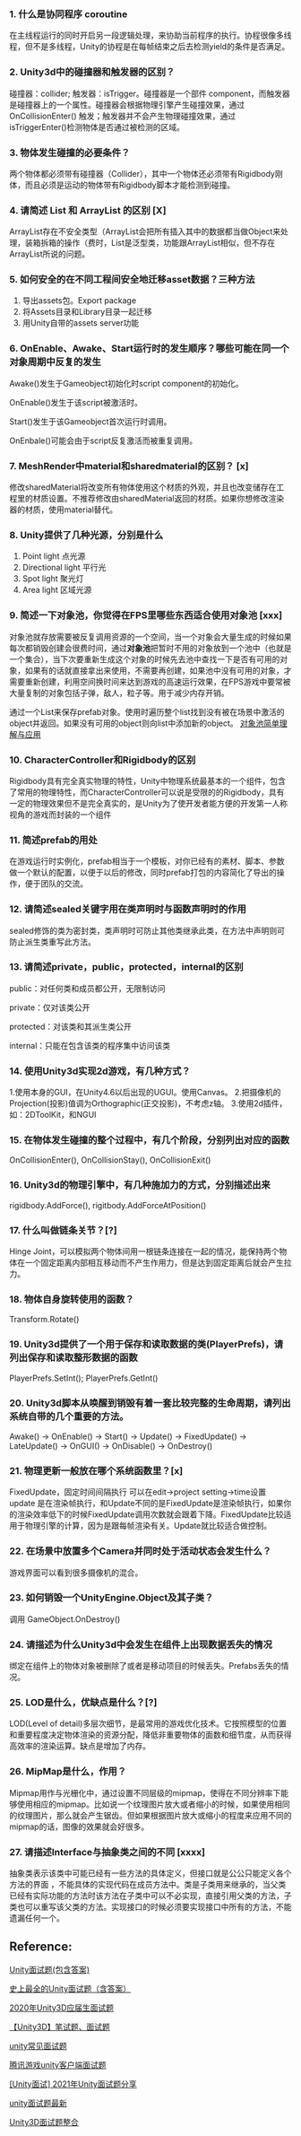 ### 1. 什么是协同程序 coroutine
在主线程运行的同时开启另一段逻辑处理，来协助当前程序的执行。协程很像多线程，但不是多线程，Unity的协程是在每帧结束之后去检测yield的条件是否满足。

### 2. Unity3d中的碰撞器和触发器的区别？
碰撞器：collider; 触发器：isTrigger。碰撞器是一个部件 component，而触发器是碰撞器上的一个属性。碰撞器会根据物理引擎产生碰撞效果，通过 OnCollisionEnter() 触发；触发器并不会产生物理碰撞效果，通过 isTriggerEnter()检测物体是否通过被检测的区域。

### 3. 物体发生碰撞的必要条件？
两个物体都必须带有碰撞器（Collider），其中一个物体还必须带有Rigidbody刚体，而且必须是运动的物体带有Rigidbody脚本才能检测到碰撞。

### 4. 请简述 List 和 ArrayList 的区别 [X]
ArrayList存在不安全类型（ArrayList会把所有插入其中的数据都当做Object来处理，装箱拆箱的操作（费时，List是泛型类，功能跟ArrayList相似，但不存在ArrayList所说的问题。

### 5. 如何安全的在不同工程间安全地迁移asset数据？三种方法
1. 导出assets包。Export package
2. 将Assets目录和Library目录一起迁移
3. 用Unity自带的assets server功能

### 6. OnEnable、Awake、Start运行时的发生顺序？哪些可能在同一个对象周期中反复的发生
Awake()发生于Gameobject初始化时script component的初始化。

OnEnable()发生于该script被激活时。

Start()发生于该Gameobject首次运行时调用。

OnEnbale()可能会由于script反复激活而被重复调用。

### 7. MeshRender中material和sharedmaterial的区别？ [x]
修改sharedMaterial将改变所有物体使用这个材质的外观，并且也改变储存在工程里的材质设置。不推荐修改由sharedMaterial返回的材质。如果你想修改渲染器的材质，使用material替代。

### 8. Unity提供了几种光源，分别是什么
1. Point light 点光源
2. Directional light 平行光
3. Spot light 聚光灯
4. Area light 区域光源

### 9. 简述一下对象池，你觉得在FPS里哪些东西适合使用对象池 [xxx]
对象池就存放需要被反复调用资源的一个空间，当一个对象会大量生成的时候如果每次都销毁创建会很费时间，通过**对象池**把暂时不用的对象放到一个池中（也就是一个集合），当下次要重新生成这个对象的时候先去池中查找一下是否有可用的对象，如果有的话就直接拿出来使用，不需要再创建，如果池中没有可用的对象，才需要重新创建，利用空间换时间来达到游戏的高速运行效果，在FPS游戏中要常被大量复制的对象包括子弹，敌人，粒子等。用于减少内存开销。

通过一个List来保存prefab对象。使用时遍历整个list找到没有被在场景中激活的object并返回。如果没有可用的object则向list中添加新的object。
[对象池简单理解与应用](https://blog.csdn.net/l773575310/article/details/71601460?utm_medium=distribute.pc_relevant.none-task-blog-2%7Edefault%7EBlogCommendFromBaidu%7Edefault-4.control&dist_request_id=&depth_1-utm_source=distribute.pc_relevant.none-task-blog-2%7Edefault%7EBlogCommendFromBaidu%7Edefault-4.control)

### 10. CharacterController和Rigidbody的区别
Rigidbody具有完全真实物理的特性，Unity中物理系统最基本的一个组件，包含了常用的物理特性，而CharacterController可以说是受限的的Rigidbody，具有一定的物理效果但不是完全真实的，是Unity为了使开发者能方便的开发第一人称视角的游戏而封装的一个组件

### 11. 简述prefab的用处
在游戏运行时实例化，prefab相当于一个模板，对你已经有的素材、脚本、参数做一个默认的配置，以便于以后的修改，同时prefab打包的内容简化了导出的操作，便于团队的交流。

### 12. 请简述sealed关键字用在类声明时与函数声明时的作用
sealed修饰的类为密封类，类声明时可防止其他类继承此类，在方法中声明则可防止派生类重写此方法。

### 13. 请简述private，public，protected，internal的区别
public：对任何类和成员都公开，无限制访问

private：仅对该类公开

protected：对该类和其派生类公开

internal：只能在包含该类的程序集中访问该类

### 14. 使用Unity3d实现2d游戏，有几种方式？
1.使用本身的GUI，在Unity4.6以后出现的UGUI。使用Canvas。
2.把摄像机的Projection(投影)值调为Orthographic(正交投影)，不考虑z轴。
3.使用2d插件，如：2DToolKit，和NGUI

### 15. 在物体发生碰撞的整个过程中，有几个阶段，分别列出对应的函数
OnCollisionEnter(), OnCollisionStay(), OnCollisionExit()

### 16. Unity3d的物理引擎中，有几种施加力的方式，分别描述出来
rigidbody.AddForce(), rigitbody.AddForceAtPosition()

### 17. 什么叫做链条关节？[?]
Hinge Joint，可以模拟两个物体间用一根链条连接在一起的情况，能保持两个物体在一个固定距离内部相互移动而不产生作用力，但是达到固定距离后就会产生拉力。

### 18. 物体自身旋转使用的函数？
Transform.Rotate()

### 19. Unity3d提供了一个用于保存和读取数据的类(PlayerPrefs)，请列出保存和读取整形数据的函数
PlayerPrefs.SetInt(); PlayerPrefs.GetInt()

### 20. Unity3d脚本从唤醒到销毁有着一套比较完整的生命周期，请列出系统自带的几个重要的方法。
Awake() -> OnEnable() -> Start() -> Update() ->  FixedUpdate() -> LateUpdate() -> OnGUI() -> OnDisable() -> OnDestroy()

### 21. 物理更新一般放在哪个系统函数里？[x]
FixedUpdate，固定时间间隔执行 可以在edit->project setting->time设置 update 是在渲染帧执行，和Update不同的是FixedUpdate是渲染帧执行，如果你的渲染效率低下的时候FixedUpdate调用次数就会跟着下降。FixedUpdate比较适用于物理引擎的计算，因为是跟每帧渲染有关。Update就比较适合做控制。

### 22. 在场景中放置多个Camera并同时处于活动状态会发生什么？
游戏界面可以看到很多摄像机的混合。

### 23. 如何销毁一个UnityEngine.Object及其子类？
调用 GameObject.OnDestroy()

### 24. 请描述为什么Unity3d中会发生在组件上出现数据丢失的情况
绑定在组件上的物体对象被删除了或者是移动项目的时候丢失。Prefabs丢失的情况。

### 25. LOD是什么，优缺点是什么？[?]
LOD(Level of detail)多层次细节，是最常用的游戏优化技术。它按照模型的位置和重要程度决定物体渲染的资源分配，降低非重要物体的面数和细节度，从而获得高效率的渲染运算。缺点是增加了内存。

### 26. MipMap是什么，作用？
Mipmap用作与光栅化中，通过设置不同层级的mipmap，使得在不同分辨率下能够使用相应的mipmap。比如说一个纹理图片放大或者缩小的时候，如果使用相同的纹理图片，那么就会产生锯齿。但如果根据图片放大或缩小的程度来应用不同的mipmap的话，图像的效果就会好很多。

### 27. 请描述Interface与抽象类之间的不同 [xxxx]
抽象类表示该类中可能已经有一些方法的具体定义，但接口就是公公只能定义各个方法的界面 ，不能具体的实现代码在成员方法中。类是子类用来继承的，当父类已经有实际功能的方法时该方法在子类中可以不必实现，直接引用父类的方法，子类也可以重写该父类的方法。实现接口的时候必须要实现接口中所有的方法，不能遗漏任何一个。


## Reference:

[Unity面试题(包含答案)](https://blog.csdn.net/qq_21407523/article/details/108814300?utm_medium=distribute.pc_relevant.none-task-blog-2%7Edefault%7EBlogCommendFromMachineLearnPai2%7Edefault-1.control&dist_request_id=&depth_1-utm_source=distribute.pc_relevant.none-task-blog-2%7Edefault%7EBlogCommendFromMachineLearnPai2%7Edefault-1.control)

[史上最全的Unity面试题（含答案）](https://blog.csdn.net/qq_34937637/article/details/79653525)

[2020年Unity3D应届生面试题](https://linxinfa.blog.csdn.net/article/details/106822744)

[【Unity3D】笔试题、面试题](https://blog.csdn.net/q764424567/article/details/106079221?utm_medium=distribute.pc_relevant_download.none-task-blog-2~default~blogcommendfrombaidu~default-9.nonecase&dist_request_id=1330144.11704.16180708237764089&depth_1-utm_source=distribute.pc_relevant_download.none-task-blog-2~default~blogcommendfrombaidu~default-9.nonecas)

[unity常见面试题](https://blog.csdn.net/kouzhuanjing1849/article/details/100517610?utm_medium=distribute.pc_relevant_download.none-task-blog-2~default~blogcommendfrombaidu~default-14.nonecase&dist_request_id=1330144.11704.16180708237764089&depth_1-utm_source=distribute.pc_relevant_download.none-task-blog-2~default~blogcommendfrombaidu~default-14.nonecas)

[腾讯游戏unity客户端面试题](https://blog.csdn.net/qq_17347313/article/details/100879439?utm_medium=distribute.pc_relevant.none-task-blog-2%7Edefault%7EBlogCommendFromMachineLearnPai2%7Edefault-1.control&dist_request_id=&depth_1-utm_source=distribute.pc_relevant.none-task-blog-2%7Edefault%7EBlogCommendFromMachineLearnPai2%7Edefault-1.control)

[[Unity面试] 2021年Unity面试题分享](https://blog.csdn.net/qq_21407523/article/details/108814300?utm_medium=distribute.pc_relevant.none-task-blog-2%7Edefault%7EBlogCommendFromMachineLearnPai2%7Edefault-1.control&dist_request_id=&depth_1-utm_source=distribute.pc_relevant.none-task-blog-2%7Edefault%7EBlogCommendFromMachineLearnPai2%7Edefault-1.control)

[unity面试题最新](https://www.jianshu.com/p/0ceec43da8d0)

[Unity3D面试题整合](http://www.360doc.com/content/18/0423/09/54584204_747989382.shtml)

